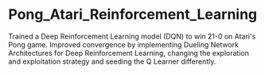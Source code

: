 # Pong_Atari_Reinforcement_Learning

Trained a Deep Reinforcement Learning model (DQN) to win 21-0 on Atari's Pong game. Improved convergence by implementing Dueling Network Architectures for Deep Reinforcement Learning, changing the exploration and exploitation strategy and seeding the Q Learner differently.
